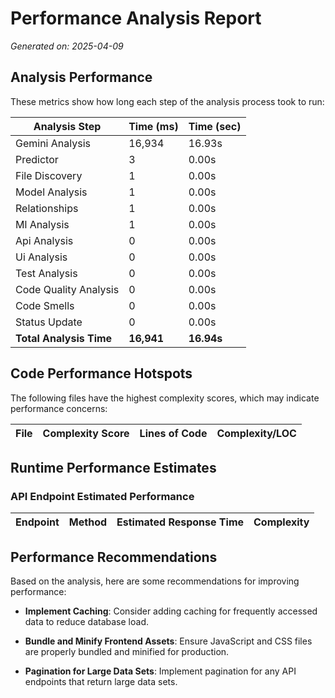 # Performance Analysis Report

_Generated on: 2025-04-09_

## Analysis Performance

These metrics show how long each step of the analysis process took to run:

| Analysis Step | Time (ms) | Time (sec) |
|--------------|------------|------------|
| Gemini Analysis | 16,934 | 16.93s |
| Predictor | 3 | 0.00s |
| File Discovery | 1 | 0.00s |
| Model Analysis | 1 | 0.00s |
| Relationships | 1 | 0.00s |
| Ml Analysis | 1 | 0.00s |
| Api Analysis | 0 | 0.00s |
| Ui Analysis | 0 | 0.00s |
| Test Analysis | 0 | 0.00s |
| Code Quality Analysis | 0 | 0.00s |
| Code Smells | 0 | 0.00s |
| Status Update | 0 | 0.00s |
| **Total Analysis Time** | **16,941** | **16.94s** |

## Code Performance Hotspots

The following files have the highest complexity scores, which may indicate performance concerns:

| File | Complexity Score | Lines of Code | Complexity/LOC |
|------|-----------------|---------------|----------------|

## Runtime Performance Estimates

### API Endpoint Estimated Performance

| Endpoint | Method | Estimated Response Time | Complexity |
|----------|--------|-------------------------|------------|

## Performance Recommendations

Based on the analysis, here are some recommendations for improving performance:

- **Implement Caching**: Consider adding caching for frequently accessed data to reduce database load.

- **Bundle and Minify Frontend Assets**: Ensure JavaScript and CSS files are properly bundled and minified for production.

- **Pagination for Large Data Sets**: Implement pagination for any API endpoints that return large data sets.

